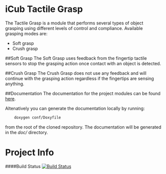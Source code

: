 iCub Tactile Grasp
=================

The Tactile Grasp is a module that performs several types of object grasping using different levels of control and compliance.
Available grasping modes are:
 * Soft grasp
 * Crush grasp


##Soft Grasp
The Soft Grasp uses feedback from the fingertip tactile sensors to stop the grasping action once contact with an object is detected.


##Crush Grasp
The Crush Grasp does not use any feedback and will continue with the grasping action regardless if the fingertips are sensing anything.


##Documentation
The documentation for the project modules can be found [here](http://robotology.github.io/icub-tactilegrasp/doc/html/modules.html).

Altenatively you can generate the documentation locally by running:
```bash
    doxygen conf/Doxyfile
```
from the root of the cloned repository.
The documentation will be generated in the _doc/_ directory.



Project Info
============

####Build Status
[![Build Status](https://travis-ci.org/robotology/icub-tactilegrasp.svg?branch=master)](https://travis-ci.org/robotology/icub-tactilegrasp)
